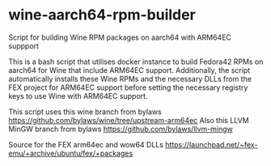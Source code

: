 # wine-aarch64-rpm-builder
Script for building Wine RPM packages on aarch64 with ARM64EC suppport


This is a bash script that utilises docker instance to build Fedora42 RPMs on aarch64 for Wine that include ARM64EC support.
Additionally, the script automatically installs these Wine RPMs and the necessary DLLs from the FEX project for ARM64EC support before setting the necessary registry keys to use Wine with ARM64EC support.

This script uses this wine branch from bylaws https://github.com/bylaws/wine/tree/upstream-arm64ec
Also this LLVM MinGW branch from bylaws https://github.com/bylaws/llvm-mingw

Source for the FEX arm64ec and wow64 DLLs https://launchpad.net/~fex-emu/+archive/ubuntu/fex/+packages
